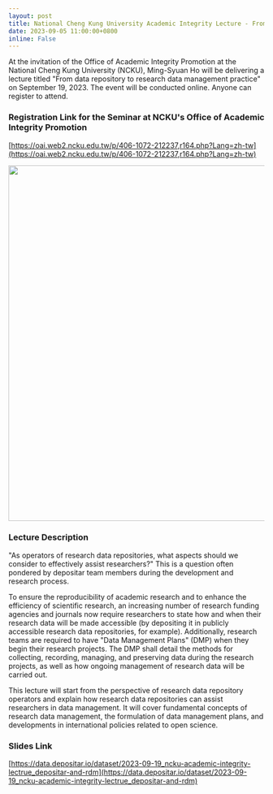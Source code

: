 ```yaml
---
layout: post
title: National Cheng Kung University Academic Integrity Lecture - From data repository to research data management practice
date: 2023-09-05 11:00:00+0800
inline: False
---
```


At the invitation of the Office of Academic Integrity Promotion at the National Cheng Kung University (NCKU), Ming-Syuan Ho will be delivering a lecture titled "From data repository to research data management practice" on September 19, 2023. The event will be conducted online. Anyone can register to attend.

### Registration Link for the Seminar at NCKU's Office of Academic Integrity Promotion
[https://oai.web2.ncku.edu.tw/p/406-1072-212237,r164.php?Lang=zh-tw](https://oai.web2.ncku.edu.tw/p/406-1072-212237,r164.php?Lang=zh-tw)

<img src="https://oai.web2.ncku.edu.tw/var/file/72/1072/img/9.png" height="700px">

### Lecture Description
"As operators of research data repositories, what aspects should we consider to effectively assist researchers?" This is a question often pondered by depositar team members during the development and research process.

To ensure the reproducibility of academic research and to enhance the efficiency of scientific research, an increasing number of research funding agencies and journals now require researchers to state how and when their research data will be made accessible (by depositing it in publicly accessible research data repositories, for example). Additionally, research teams are required to have "Data Management Plans" (DMP) when they begin their research projects. The DMP shall detail the methods for collecting, recording, managing, and preserving data during the research projects, as well as how ongoing management of research data will be carried out.

This lecture will start from the perspective of research data repository operators and explain how research data repositories can assist researchers in data management. It will cover fundamental concepts of research data management, the formulation of data management plans, and developments in international policies related to open science.

### Slides Link
[https://data.depositar.io/dataset/2023-09-19_ncku-academic-integrity-lectrue_depositar-and-rdm](https://data.depositar.io/dataset/2023-09-19_ncku-academic-integrity-lectrue_depositar-and-rdm)

